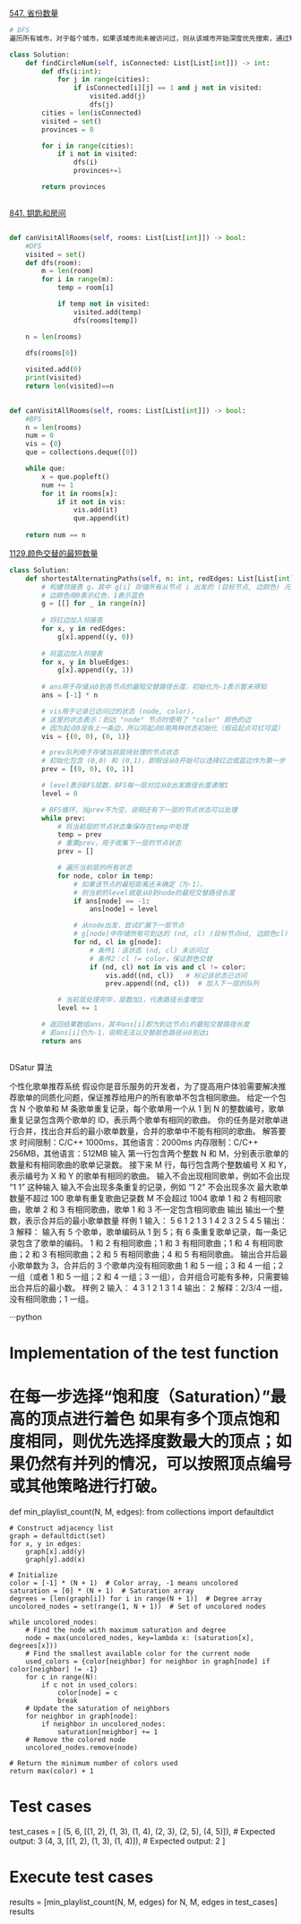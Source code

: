 [547. 省份数量](https://leetcode.cn/problems/number-of-provinces/description/?envType=study-plan-v2&envId=graph-theory)
```python
# DFS
遍历所有城市，对于每个城市，如果该城市尚未被访问过，则从该城市开始深度优先搜索，通过矩阵 isConnected 得到与该城市直接相连的城市有哪些，然后对这些城市继续深度优先搜索，直到同一个连通分量的所有城市都被访问到，即可得到一个省份。遍历完全部城市以后，即可得到连通分量的总数，即省份的总数。

class Solution:
    def findCircleNum(self, isConnected: List[List[int]]) -> int:
        def dfs(i:int):
            for j in range(cities):
                if isConnected[i][j] == 1 and j not in visited:
                    visited.add(j)
                    dfs(j)
        cities = len(isConnected)
        visited = set()
        provinces = 0

        for i in range(cities):
            if i not in visited:
                dfs(i)
                provinces+=1

        return provinces



```
[841. 钥匙和房间](https://leetcode.cn/problems/keys-and-rooms/description/?envType=study-plan-v2&envId=graph-theory)
```python

def canVisitAllRooms(self, rooms: List[List[int]]) -> bool:
    #DFS
    visited = set()
    def dfs(room): 
        m = len(room)
        for i in range(m):
            temp = room[i]

            if temp not in visited: 
                visited.add(temp)
                dfs(rooms[temp])

    n = len(rooms)
    
    dfs(rooms[0])

    visited.add(0)
    print(visited)
    return len(visited)==n
    

def canVisitAllRooms(self, rooms: List[List[int]]) -> bool:
    #BFS
    n = len(rooms)
    num = 0
    vis = {0}
    que = collections.deque([0])

    while que:
        x = que.popleft()
        num += 1
        for it in rooms[x]:
            if it not in vis:
                vis.add(it)
                que.append(it)
    
    return num == n

```
[1129.颜色交替的最短数量](https://leetcode.cn/problems/shortest-path-with-alternating-colors/description/?envType=study-plan-v2&envId=graph-theory)
```python
class Solution:
    def shortestAlternatingPaths(self, n: int, redEdges: List[List[int]], blueEdges: List[List[int]]) -> List[int]:
        # 构建邻接表 g，其中 g[i] 存储所有从节点 i 出发的 (目标节点, 边颜色) 元组
        # 边颜色用0表示红色，1表示蓝色
        g = [[] for _ in range(n)]
        
        # 将红边加入邻接表
        for x, y in redEdges:
            g[x].append((y, 0))
        
        # 将蓝边加入邻接表
        for x, y in blueEdges:
            g[x].append((y, 1))
        
        # ans用于存储从0到各节点的最短交替路径长度，初始化为-1表示暂未得知
        ans = [-1] * n

        # vis用于记录已访问过的状态 (node, color)，
        # 这里的状态表示：到达 "node" 节点时使用了 "color" 颜色的边
        # 因为起点0没有上一条边，所以将起点0用两种状态初始化（假设起点可红可蓝）
        vis = {(0, 0), (0, 1)}

        # prev队列用于存储当前层待处理的节点状态
        # 初始化包含 (0,0) 和 (0,1)，即假设从0开始可以选择红边或蓝边作为第一步
        prev = [(0, 0), (0, 1)]

        # level表示BFS层数，BFS每一层对应从0出发路径长度递增1
        level = 0

        # BFS循环，当prev不为空，说明还有下一层的节点状态可以处理
        while prev:
            # 将当前层的节点状态集保存在temp中处理
            temp = prev
            # 重置prev，用于收集下一层的节点状态
            prev = []

            # 遍历当前层的所有状态
            for node, color in temp:
                # 如果该节点的最短距离还未确定（为-1），
                # 则当前的level就是从0到node的最短交替路径长度
                if ans[node] == -1:
                    ans[node] = level

                # 从node出发，尝试扩展下一层节点
                # g[node]中存储所有可到达的 (nd, cl) (目标节点nd, 边颜色cl)
                for nd, cl in g[node]:
                    # 条件1：该状态 (nd, cl) 未访问过
                    # 条件2：cl != color，保证颜色交替
                    if (nd, cl) not in vis and cl != color:
                        vis.add((nd, cl))   # 标记该状态已访问
                        prev.append((nd, cl))  # 加入下一层的队列

            # 当前层处理完毕，层数加1，代表路径长度增加
            level += 1

        # 返回结果数组ans，其中ans[i]即为到达节点i的最短交替路径长度
        # 若ans[i]仍为-1，说明无法以交替颜色路径从0到达i
        return ans



```
DSatur 算法

个性化歌单推荐系统
假设你是音乐服务的开发者，为了提高用户体验需要解决推荐歌单的同质化问题，保证推荐给用户的所有歌单不包含相同歌曲。
给定一个包含 N 个歌单和 M 条歌单重复记录，每个歌单用一个从 1 到 N 的整数编号，歌单重复记录包含两个歌单的 ID，表示两个歌单有相同的歌曲。
你的任务是对歌单进行合并，找出合并后的最小歌单数量，合并的歌单中不能有相同的歌曲。
解答要求
时间限制：C/C++ 1000ms，其他语言：2000ms
内存限制：C/C++ 256MB，其他语言：512MB
输入
第一行包含两个整数 N 和 M，分别表示歌单的数量和有相同歌曲的歌单记录数。
接下来 M 行，每行包含两个整数编号 X 和 Y，表示编号为 X 和 Y 的歌单有相同的歌曲。
输入不会出现相同歌单，例如不会出现 “1 1” 这种输入
输入不会出现多条重复的记录，例如 “1 2” 不会出现多次
最大歌单数量不超过 100
歌单有重复歌曲记录数 M 不会超过 1004
歌单 1 和 2 有相同歌曲，歌单 2 和 3 有相同歌曲，歌单 1 和 3 不一定包含相同歌曲
输出
输出一个整数，表示合并后的最小歌单数量
样例 1
输入：
5 6
1 2
1 3
1 4
2 3
2 5
4 5
输出：
3
解释：
输入有 5 个歌单，歌单编码从 1 到 5；有 6 条重复歌单记录，每一条记录包含了歌单的编码。
1 和 2 有相同歌曲；1 和 3 有相同歌曲；1 和 4 有相同歌曲；2 和 3 有相同歌曲；2 和 5 有相同歌曲；4 和 5 有相同歌曲。
输出合并后最小歌单数为 3，合并后的 3 个歌单内没有相同歌曲
1 和 5 一组；3 和 4 一组；2 一组（或者 1 和 5 一组；2 和 4 一组；3 一组），合并组合可能有多种，只需要输出合并后的最小数。
样例 2
输入：
4 3
1 2
1 3
1 4
输出：
2
解释：2/3/4 一组，没有相同歌曲；1 一组。

···python

# Implementation of the test function
# 在每一步选择“饱和度（Saturation）”最高的顶点进行着色 如果有多个顶点饱和度相同，则优先选择度数最大的顶点；如果仍然有并列的情况，可以按照顶点编号或其他策略进行打破。
def min_playlist_count(N, M, edges):
    from collections import defaultdict
    
    # Construct adjacency list
    graph = defaultdict(set)
    for x, y in edges:
        graph[x].add(y)
        graph[y].add(x)
    
    # Initialize
    color = [-1] * (N + 1)  # Color array, -1 means uncolored
    saturation = [0] * (N + 1)  # Saturation array
    degrees = [len(graph[i]) for i in range(N + 1)]  # Degree array
    uncolored_nodes = set(range(1, N + 1))  # Set of uncolored nodes
    
    while uncolored_nodes:
        # Find the node with maximum saturation and degree
        node = max(uncolored_nodes, key=lambda x: (saturation[x], degrees[x]))
        # Find the smallest available color for the current node
        used_colors = {color[neighbor] for neighbor in graph[node] if color[neighbor] != -1}
        for c in range(N):
            if c not in used_colors:
                color[node] = c
                break
        # Update the saturation of neighbors
        for neighbor in graph[node]:
            if neighbor in uncolored_nodes:
                saturation[neighbor] += 1
        # Remove the colored node
        uncolored_nodes.remove(node)
    
    # Return the minimum number of colors used
    return max(color) + 1

# Test cases
test_cases = [
    (5, 6, [(1, 2), (1, 3), (1, 4), (2, 3), (2, 5), (4, 5)]),  # Expected output: 3
    (4, 3, [(1, 2), (1, 3), (1, 4)]),                        # Expected output: 2
]

# Execute test cases
results = [min_playlist_count(N, M, edges) for N, M, edges in test_cases]
results


```
